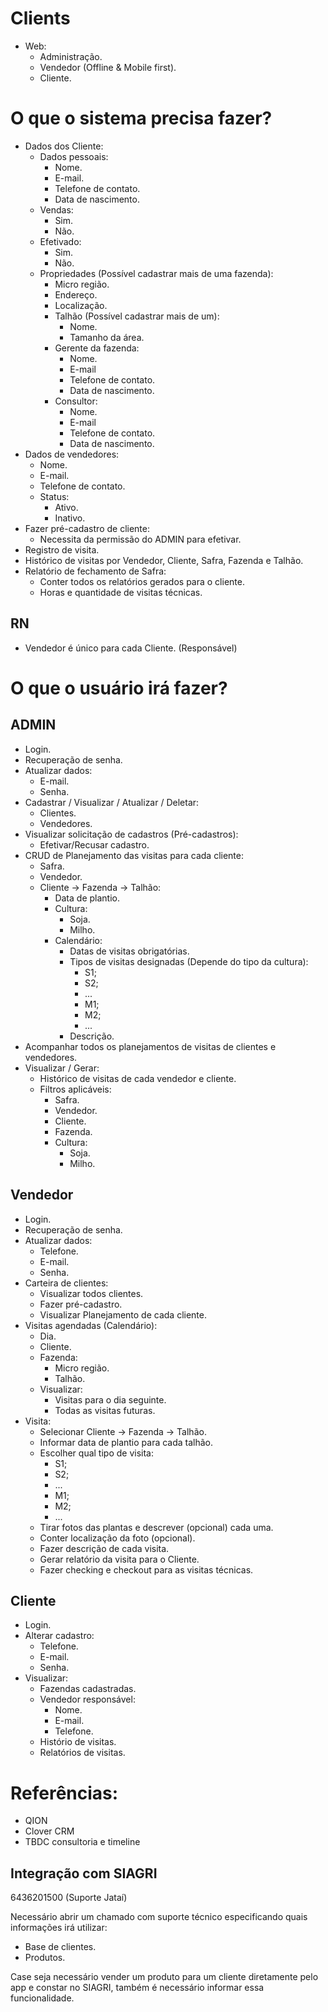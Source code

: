 # Clients

- Web:
  - Administração.
  - Vendedor (Offline & Mobile first).
  - Cliente.

# O que o sistema precisa fazer?

<!-- - Integrar com SIAGRI:
  - Extrair dados já existentes de cada cliente:
    - Base de cadastro.
    - Histórico de vendas:
      - Safra.
      - Ano. -->

- Dados dos Cliente:
  - Dados pessoais:
    - Nome.
    - E-mail.
    - Telefone de contato.
    - Data de nascimento.
  - Vendas:
    - Sim.
    - Não.
  - Efetivado:
    - Sim.
    - Não.
  - Propriedades (Possível cadastrar mais de uma fazenda):
    - Micro região.
    - Endereço.
    - Localização.
    - Talhão (Possível cadastrar mais de um):
      - Nome.
      - Tamanho da área.
    - Gerente da fazenda:
      - Nome.
      - E-mail
      - Telefone de contato.
      - Data de nascimento.
    - Consultor:
      - Nome.
      - E-mail
      - Telefone de contato.
      - Data de nascimento.
- Dados de vendedores:
  - Nome.
  - E-mail.
  - Telefone de contato.
  - Status:
    - Ativo.
    - Inativo.
- Fazer pré-cadastro de cliente:
  - Necessita da permissão do ADMIN para efetivar.
- Registro de visita.
- Histórico de visitas por Vendedor, Cliente, Safra, Fazenda e Talhão.
- Relatório de fechamento de Safra:
  - Conter todos os relatórios gerados para o cliente.
  - Horas e quantidade de visitas técnicas.

## RN

- Vendedor é único para cada Cliente. (Responsável)

# O que o usuário irá fazer?

## ADMIN

- Login.
- Recuperação de senha.
- Atualizar dados:
  - E-mail.
  - Senha.
- Cadastrar / Visualizar / Atualizar / Deletar:
  - Clientes.
  - Vendedores.
- Visualizar solicitação de cadastros (Pré-cadastros):
  - Efetivar/Recusar cadastro.
- CRUD de Planejamento das visitas para cada cliente:
  - Safra.
  - Vendedor.
  - Cliente -> Fazenda -> Talhão:
    - Data de plantio.
    - Cultura:
      - Soja.
      - Milho.
    - Calendário:
      - Datas de visitas obrigatórias.
      - Tipos de visitas designadas (Depende do tipo da cultura):
        - S1;
        - S2;
        - ...
        - M1;
        - M2;
        - ...
      - Descrição.
- Acompanhar todos os planejamentos de visitas de clientes e vendedores.
- Visualizar / Gerar:
  - Histórico de visitas de cada vendedor e cliente.
  - Filtros aplicáveis:
    - Safra.
    - Vendedor.
    - Cliente.
    - Fazenda.
    - Cultura:
      - Soja.
      - Milho.

## Vendedor

- Login.
- Recuperação de senha.
- Atualizar dados:
  - Telefone.
  - E-mail.
  - Senha.
- Carteira de clientes:
  - Visualizar todos clientes.
  - Fazer pré-cadastro.
  - Visualizar Planejamento de cada cliente.
- Visitas agendadas (Calendário):
  - Dia.
  - Cliente.
  - Fazenda:
    - Micro região.
    - Talhão.
  - Visualizar:
    - Visitas para o dia seguinte.
    - Todas as visitas futuras.
- Visita:
  - Selecionar Cliente -> Fazenda -> Talhão.
  - Informar data de plantio para cada talhão.
  - Escolher qual tipo de visita:
    - S1;
    - S2;
    - ...
    - M1;
    - M2;
    - ...
  - Tirar fotos das plantas e descrever (opcional) cada uma.
  - Conter localização da foto (opcional).
  - Fazer descrição de cada visita.
  - Gerar relatório da visita para o Cliente.
  - Fazer checking e checkout para as visitas técnicas.

## Cliente

- Login.
- Alterar cadastro:
  - Telefone.
  - E-mail.
  - Senha.
- Visualizar:
  - Fazendas cadastradas.
  - Vendedor responsável:
    - Nome.
    - E-mail.
    - Telefone.
  - Histório de visitas.
  - Relatórios de visitas.

# Referências:

- QION
- Clover CRM
- TBDC consultoria e timeline

## Integração com SIAGRI

6436201500 (Suporte Jataí)

Necessário abrir um chamado com suporte técnico especificando quais informações irá utilizar:

- Base de clientes.
- Produtos.

Case seja necessário vender um produto para um cliente diretamente pelo app e constar no SIAGRI, também é necessário informar essa funcionalidade.
